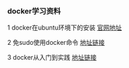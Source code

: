  ### docker学习资料

 1  docker在ubuntu环境下的安装 [官网地址](https://docs.docker.com/install/linux/docker-ce/ubuntu/#install-docker-ce-1 "点击进入")   

 2  免sudo使用docker命令 [地址链接](http://blog.csdn.net/baidu_36342103/article/details/69357438 "点击进入")    

 3  docker从入门到实践 [地址链接](https://www.gitbook.com/book/yeasy/docker_practice/details "点击进入")    